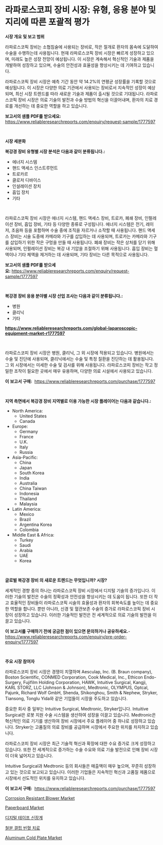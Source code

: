 <p><h1>라파로스코피 장비 시장: 유형, 응용 분야 및 지리에 따른 포괄적 평가</h1></p><p><strong>시장 개요 및 보고 범위</strong></p>
<p><p>라파로스코픽 장비는 소협침술에 사용되는 장비로, 작은 절개로 환자의 몸속에 도달하여 수술을 수행하는데 사용됩니다. 현재 라파로스코픽 장비 시장은 빠르게 성장하고 있으며, 미래도 높은 성장 전망이 예상됩니다. 이 시장은 계속해서 혁신적인 기술과 제품을 개발하여 성장하고 있으며, 수술의 안전성과 효율성을 향상시키는 데 기여하고 있습니다.</p><p>라파로스코픽 장비 시장은 예측 기간 동안 약 14.2%의 연평균 성장률을 기록할 것으로 예상됩니다. 이 시장은 다양한 의료 기관에서 사용되는 장비로서 지속적인 성장이 예상되며, 최신 시장 트렌드를 따라 새로운 기술과 제품이 출시될 것으로 기대됩니다. 라파로스코픽 장비 시장은 의료 기술의 발전과 수술 방법의 혁신을 이끌어내며, 환자의 치료 경로를 개선하는 데 중요한 역할을 하고 있습니다.</p></p>
<p><strong>보고서의 샘플 PDF를 받으세요:</strong> <a href="https://www.reliableresearchreports.com/enquiry/request-sample/1777597">https://www.reliableresearchreports.com/enquiry/request-sample/1777597</a></p>
<p>&nbsp;</p>
<p><strong>시장 세분화</strong></p>
<p><strong>복강경 장비 유형별 시장 분석은 다음과 같이 분류됩니다.:</strong></p>
<p><ul><li>에너지 시스템</li><li>핸드 액세스 인스트루먼트</li><li>트로카르</li><li>클로저 디바이스</li><li>인설레이션 장치</li><li>흡입 장치</li><li>기타</li></ul></p>
<p>&nbsp;</p>
<p><p>라파로스코픽 장비 시장은 에너지 시스템, 핸드 액세스 장비, 트로카, 폐쇄 장비, 인펄레이션 장비, 흡입 장비, 기타 등 다양한 종류로 구성됩니다. 에너지 시스템은 전기, 레이저, 초음파 등을 포함하며 수술 중에 조직을 자르거나 소작할 때 사용됩니다. 핸드 액세스 장비는 시술 도중에 카메라와 기구를 삽입하는 데 사용되며, 트로카는 카메라와 기구를 삽입하기 위한 작은 구멍을 만들 때 사용됩니다. 폐쇄 장비는 작은 상처를 닫기 위해 사용되며, 인펄레이션 장비는 복강 내 기압을 조절하기 위해 사용됩니다. 흡입 장비는 혈액이나 기타 체액을 제거하는 데 사용되며, 기타 장비는 다른 목적으로 사용됩니다.</p></p>
<p><strong>보고서의 샘플 PDF를 받으세요:</strong>&nbsp;<a href="https://www.reliableresearchreports.com/enquiry/request-sample/1777597">https://www.reliableresearchreports.com/enquiry/request-sample/1777597</a></p>
<p>&nbsp;</p>
<p><strong> 복강경 장비 응용 분야별 시장 산업 조사는 다음과 같이 분류됩니다.:</strong></p>
<p><ul><li>병원</li><li>클리닉</li><li>기타</li></ul></p>
<p><strong><a href="https://www.reliableresearchreports.com/global-laparoscopic-equipment-market-r1777597">https://www.reliableresearchreports.com/global-laparoscopic-equipment-market-r1777597</a></strong></p>
<p>&nbsp;</p>
<p><p>라파로스코피 장비 시장은 병원, 클리닉, 그 외 시장에 적용되고 있습니다. 병원에서는 수술 및 진단에 사용되며, 클리닉에서는 수술 및 특정 질환을 진단하는 데 활용됩니다. 그 외 시장에서는 미세한 수술 및 검사를 위해 사용됩니다. 라파로스코피 장비는 작고 정밀한 조작이 필요한 곳에서 매우 유용하며, 다양한 의료 시설에서 사용되고 있습니다.</p></p>
<p><strong>이 보고서 구매:</strong>&nbsp; <a href="https://www.reliableresearchreports.com/purchase/1777597">https://www.reliableresearchreports.com/purchase/1777597</a></p>
<p>&nbsp;</p>
<p><strong>지역 측면에서 복강경 장비 지역별로 이용 가능한 시장 플레이어는 다음과 같습니다.:</strong></p>
<p><ul>
    <li>
        North America:
        <ul>
            <li>United States</li>
            <li>Canada</li>
        </ul>
    </li>
    <li>
        Europe:
        <ul>
            <li>Germany</li>
            <li>France</li>
            <li>U.K.</li>
            <li>Italy</li>
            <li>Russia</li>
        </ul>
    </li>
    <li>
        Asia-Pacific:
        <ul>
            <li>China</li>
            <li>Japan</li>
            <li>South Korea</li>
            <li>India</li>
            <li>Australia</li>
            <li>China Taiwan</li>
            <li>Indonesia</li>
            <li>Thailand</li>
            <li>Malaysia</li>
        </ul>
    </li>
    <li>
        Latin America:
        <ul>
            <li>Mexico</li>
            <li>Brazil</li>
            <li>Argentina Korea</li>
            <li>Colombia</li>
        </ul>
    </li>
    <li>
        Middle East & Africa:
        <ul>
            <li>Turkey</li>
            <li>Saudi</li>
            <li>Arabia</li>
            <li>UAE</li>
            <li>Korea</li>
        </ul>
    </li>
    </ul></p>
<p>&nbsp;</p>
<p><strong>글로벌 복강경 장비 의 새로운 트렌드는 무엇입니까? 시장?</strong></p>
<p><p>세계적인 경향 중의 하나는 라파로스코픽 장비 시장에서 디지털 기술의 증가입니다. 이러한 기술의 발전은 수술의 정확성과 안전성을 향상시키는 데 도움이 됩니다. 또한 더 작고 효율적인 장비들이 라파로스코픽 시술의 효율성과 환자의 회복속도를 높이는 데 중요한 역할을 합니다. 뿐만 아니라, 신경 및 혈관보존 수술의 증가로 라파로스코픽 장비 시장이 성장하고 있습니다. 이러한 기술적인 발전은 전 세계적으로 의료 기술의 발전을 이끌고 있습니다.</p></p>
<p><strong>이 보고서를 구매하기 전에 궁금한 점이 있으면 문의하거나 공유하세요.</strong>- <a href="https://www.reliableresearchreports.com/enquiry/pre-order-enquiry/1777597">https://www.reliableresearchreports.com/enquiry/pre-order-enquiry/1777597</a></p>
<p>&nbsp;</p>
<p><strong>주요 시장 참여자</strong></p>
<p><p>라파로스코피 장비 시장은 경쟁이 치열하며 Aesculap, Inc. (B. Braun company), Boston Scientific, CONMED Corporation, Cook Medical, Inc., Ethicon Endo-Surgery, Fujifilm Holding Corporation, HAWK, Intuitive Surgical, Kangji, KARL STORZ, LLC (Johnson & Johnson), Medtronic, OLYMPUS, Optcal, Pajunk, Richard Wolf GmbH, Shenda, Shikonghou, Smith & Nephew, Stryker, Tiansong, Tonglu Yida와 같은 기업들이 시장을 주도하고 있습니다.</p><p>중요한 회사 중 일부는 Intuitive Surgical, Medtronic, Stryker입니다. Intuitive Surgical은 로봇 지원 수술 시스템을 생산하여 성장을 이끌고 있습니다. Medtronic은 혁신적인 의료 기기를 생산하여 장비 시장에서 주요 플레이어 중 하나로 성장하고 있습니다. Stryker는 고품질의 의료 장비를 공급하며 시장에서 주요한 위치를 차지하고 있습니다.</p><p>라파로스코피 장비 시장은 최근 기술적 혁신과 확장에 대한 수요 증가로 크게 성장하고 있습니다. 또한 전 세계적으로 증가하는 수술 수요와 의료 기술 발전으로 인해 장비 시장이 더욱 넓어지고 있습니다.</p><p>Intuitive Surgical과 Medtronic 등의 회사들은 매출액이 매우 높으며, 꾸준히 성장하고 있는 것으로 보고되고 있습니다. 이러한 기업들은 지속적인 혁신과 고품질 제품으로 시장에서 선도적인 위치를 유지하고 있습니다.</p></p>
<p><strong>이 보고서 구매:</strong>&nbsp;&nbsp;<a href="https://www.reliableresearchreports.com/purchase/1777597">https://www.reliableresearchreports.com/purchase/1777597</a></p>
<p><p><a href="https://github.com/bmorecock/Market-Research-Report-List-2/blob/main/corrosion-resistant-blower-market.md">Corrosion Resistant Blower Market</a></p><p><a href="https://issuu.com/reportprime-2/docs/paperboard-market-size-2030.pptx">Paperboard Market</a></p><p><a href="https://github.com/Skyleitney456456/Market-Research-Report-List-1/blob/main/127942326187.md">디지털 테이프 신장계</a></p><p><a href="https://github.com/vs10l4sfg5c/Market-Research-Report-List-1/blob/main/356889226186.md">철분 결핍 빈혈 치료</a></p><p><a href="https://github.com/Krish2023na/Market-Research-Report-List-4/blob/main/aluminum-cold-plate-market.md">Aluminum Cold Plate Market</a></p></p>